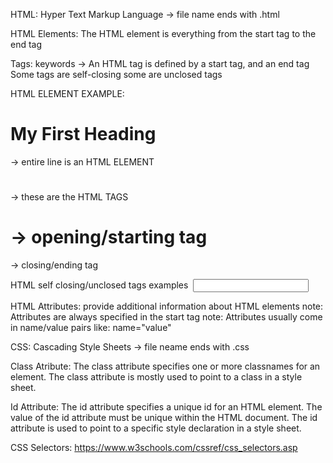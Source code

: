 HTML: Hyper Text Markup Language -> file name ends with .html

HTML Elements: The HTML element is everything from the start tag to the end tag

Tags: keywords -> An HTML tag is defined by a start tag, and an end tag
Some tags are self-closing
some are unclosed tags

HTML ELEMENT EXAMPLE:

<h1>My First Heading</h1> -> entire line is an HTML ELEMENT
<h1></h1> -> these are the HTML TAGS
<h1> -> opening/starting tag
</h1> -> closing/ending tag

HTML self closing/unclosed tags examples
<img />
<input />

<link />
<meta />

HTML Attributes: provide additional information about HTML elements
note: Attributes are always specified in the start tag
note: Attributes usually come in name/value pairs like: name="value"

CSS: Cascading Style Sheets -> file neame ends with .css

Class Atribute: The class attribute specifies one or more classnames for an element. The class attribute is mostly used to point to a class in a style sheet.

Id Attribute: The id attribute specifies a unique id for an HTML element. The value of the id attribute must be unique within the HTML document.
The id attribute is used to point to a specific style declaration in a style sheet.

CSS Selectors: https://www.w3schools.com/cssref/css_selectors.asp
